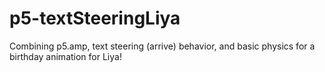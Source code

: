 # p5-textSteeringLiya
Combining p5.amp, text steering (arrive) behavior, and basic physics for a birthday animation for Liya!
